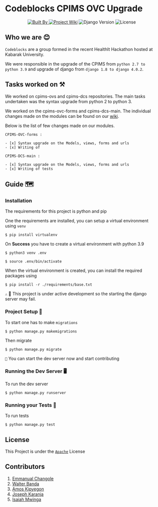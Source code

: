 # Codeblocks CPIMS OVC Upgrade

<p align="center">
<a href="https://github.com/uonafya/cpims-ovc-3.0/tree/Codeblock-Lead-WalterBanda-0712908255">
    <img src="https://img.shields.io/badge/Built%20by%20Codeblocks%20-black?style=for-the-badge&logo=django"
         alt="Built By"> </a>
     <a href="https://github.com/uonafya/cpims-ovc-3.0/tree/Codeblock-Lead-WalterBanda-0712908255/wiki"><img src="https://img.shields.io/badge/Wiki%20%F0%9F%93%9C%20-black?style=for-the-badge&logo=django"
         alt="Project Wiki"></a>
     <img src="https://img.shields.io/badge/Version-4.0.2-blue?style=for-the-badge&logo=django&labelColor=black"
         alt="Django Version">
     <img src="https://img.shields.io/github/license/uonafya/cpims-ovc-3.0?style=for-the-badge&logo=github&logoColor=white&labelColor=black"
         alt="License">
</p>

## Who we are 😊

`Codeblocks` are a group formed in the recent HealthIt Hackathon hosted at Kabarak University.

We were responsible in the upgrade of the CPIMS from `python 2.7 to python 3.9` and upgrade of django from `django 1.8 to django 4.0.2`.

## Tasks worked on ⚒
We worked on cpims-ovs and cpims-dcs repositories. The main tasks undertaken was the syntax upgrade from python 2 to python 3. 

We worked on the cpims-ovc-forms and cpims-dcs-main. The individual changes made on the modules can be found on our [wiki](). 

Below is the list of few changes made on our modules.

`CPIMS-OVC-forms :` 

    - [x] Syntax upgrade on the Models, views, forms and urls
    - [x] Writing of 
    
`CPIMS-DCS-main :` 

    - [x] Syntax upgrade on the Models, views, forms and urls
    - [x] Writing of tests

## Guide 🗺
### Installation
The requirements for this project is python and pip

One the requirements are installed, you can setup a virtual environment using `venv`
```shell
$ pip install virtualenv
```

On **Success** you have to create a virtual environment with python 3.9 
```shell
$ python3 venv .env

$ source .env/bin/activate
```

When the virtual environment is created, you can install the required packages using 
```shell
$ pip install -r ./requirements/base.txt
```

`⚠` 🚧 This project is under active development so the starting the django server may fail.

### Project Setup 👶
To start one has to make `migrations`
```shell
$ python manage.py makemigrations
```

Then migrate 
```shell
$ python manage.py migrate
```

`🎉` You can start the dev server now and start contributing

### Running the Dev Server 🖥
To run the dev server 
```shell
$ python manage.py runserver
```

### Running your Tests 🧪
To run tests
```shell
$ python manage.py test
```

## License
This Project is under the [`Apache`](https://choosealicense.com/licenses/) License
## Contributors

1. [Emmanual Changole](https://github.com/EmmanuelChangole)
2. [Walter Banda](https://github.com/WalterBanda)
3. [Amos Kipyegon](https://github.com/Amos-Ditto)
4. [Joseph Karanja](https://github.com/joe052)
5. [Isaiah Mwinga](https://github.com/izzoh-ade)
